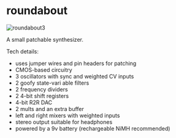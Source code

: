 # roundabout

![roundabout3](https://user-images.githubusercontent.com/1854586/172068927-263c8054-6ef1-411d-a546-8c2ccda537c7.jpg)

A small patchable synthesizer. 

Tech details:

* uses jumper wires and pin headers for patching
* CMOS-based circuitry
* 3 oscillators with sync and weighted CV inputs
* 2 goofy state-vari able filters
* 2 frequency dividers
* 2 4-bit shift registers
* 4-bit R2R DAC
* 2 mults and an extra buffer
* left and right mixers with weighted inputs
* stereo output suitable for headphones
* powered by a 9v battery (rechargeable NiMH recommended)
